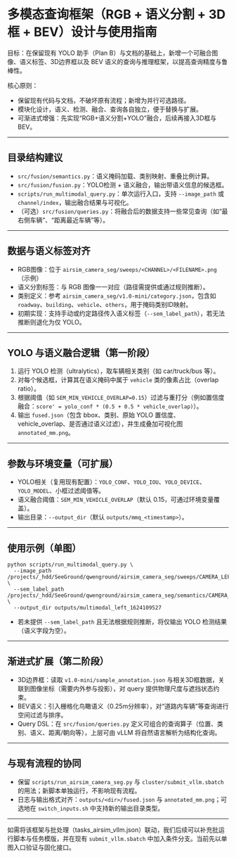 # 多模态查询框架（RGB + 语义分割 + 3D框 + BEV）设计与使用指南

目标：在保留现有 YOLO 助手（Plan B）与文档的基础上，新增一个可融合图像、语义标签、3D边界框以及 BEV 语义的查询与推理框架，以提高查询精度与鲁棒性。

核心原则：
- 保留现有代码与文档，不破坏原有流程；新增为并行可选路径。
- 模块化设计，语义、检测、融合、查询各自独立，便于替换与扩展。
- 可渐进式增强：先实现“RGB+语义分割+YOLO”融合，后续再接入3D框与BEV。

---

## 目录结构建议
- `src/fusion/semantics.py`：语义掩码加载、类别映射、重叠比例计算。
- `src/fusion/fusion.py`：YOLO检测 + 语义融合，输出带语义信息的候选框。
- `scripts/run_multimodal_query.py`：单次运行入口，支持 `--image_path` 或 `channel/index`，输出融合结果与可视化。
- （可选）`src/fusion/queries.py`：将融合后的数据支持一些常见查询（如“最右侧车辆”、“距离最近车辆”等）。

---

## 数据与语义标签对齐
- RGB图像：位于 `airsim_camera_seg/sweeps/<CHANNEL>/<FILENAME>.png`（示例）
- 语义分割标签：与 RGB 图像一一对应（路径需提供或通过规则推断）。
- 类别定义：参考 `airsim_camera_seg/v1.0-mini/category.json`，包含如 `roadway`、`building`、`vehicle`、`others`，用于掩码类别ID映射。
- 初期实现：支持手动或约定路径传入语义标签（`--sem_label_path`），若无法推断则退化为仅 YOLO。

---

## YOLO 与语义融合逻辑（第一阶段）
1. 运行 YOLO 检测（ultralytics），取车辆相关类别（如 car/truck/bus 等）。
2. 对每个候选框，计算其在语义掩码中属于 `vehicle` 类的像素占比（overlap ratio）。
3. 根据阈值（如 `SEM_MIN_VEHICLE_OVERLAP=0.15`）过滤与重打分（例如置信度融合：`score' = yolo_conf * (0.5 + 0.5 * vehicle_overlap)`）。
4. 输出 `fused.json`（包含 bbox、类别、原始 YOLO 置信度、vehicle_overlap、是否通过语义过滤），并生成叠加可视化图 `annotated_mm.png`。

---

## 参数与环境变量（可扩展）
- YOLO相关（复用现有配置）：`YOLO_CONF`、`YOLO_IOU`、`YOLO_DEVICE`、`YOLO_MODEL`、小框过滤阈值等。
- 语义融合阈值：`SEM_MIN_VEHICLE_OVERLAP`（默认 0.15，可通过环境变量覆盖）。
- 输出目录：`--output_dir`（默认 `outputs/mmq_<timestamp>`）。

---

## 使用示例（单图）
```
python scripts/run_multimodal_query.py \
  --image_path /projects/_hdd/SeeGround/qwenground/airsim_camera_seg/sweeps/CAMERA_LEFT_id_1/1624109527058040832.png \
  --sem_label_path /projects/_hdd/SeeGround/qwenground/airsim_camera_seg/semantics/CAMERA_LEFT_id_1/1624109527058040832.png \
  --output_dir outputs/multimodal_left_1624109527
```
- 若未提供 `--sem_label_path` 且无法根据规则推断，将仅输出 YOLO 检测结果（语义字段为空）。

---

## 渐进式扩展（第二阶段）
- 3D边界框：读取 `v1.0-mini/sample_annotation.json` 与相关3D框数据，关联到图像坐标（需要内外参与投影），对 query 提供物理尺度与遮挡状态约束。
- BEV语义：引入栅格化鸟瞰语义（0.25m分辨率），对“道路内车辆”等查询进行空间过滤与排序。
- Query DSL：在 `src/fusion/queries.py` 定义可组合的查询算子（位置、类别、语义、距离/朝向等），上层可由 vLLM 将自然语言解析为结构化查询。

---

## 与现有流程的协同
- 保留 `scripts/run_airsim_camera_seg.py` 与 `cluster/submit_vllm.sbatch` 的用法；新脚本单独运行，不影响现有流程。
- 日志与输出格式对齐：`outputs/<dir>/fused.json` 与 `annotated_mm.png`；可选地在 `switch_inputs.sh` 中支持新的输出目录类型。

---

如需将该框架与批处理（tasks_airsim_vllm.json）联动，我们后续可以补充批运行脚本与任务模版，并在现有 `submit_vllm.sbatch` 中加入条件分支。当前先以单图入口验证与固化接口。